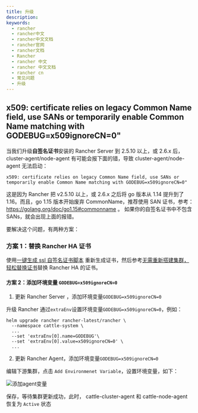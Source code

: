 ```yaml
---
title: 升级
description:
keywords:
  - rancher
  - rancher中文
  - rancher中文文档
  - rancher官网
  - rancher文档
  - Rancher
  - rancher 中文
  - rancher 中文文档
  - rancher cn
  - 常见问题
  - 升级
---
```


## x509: certificate relies on legacy Common Name field, use SANs or temporarily enable Common Name matching with GODEBUG=x509ignoreCN=0"

当我们升级**自签名证书**安装的 Rancher Server 到 2.5.10 以上，或 2.6.x 后，cluster-agent/node-agent 有可能会报下面的错，导致 cluster-agent/node-agent 无法启动：

```
x509: certificate relies on legacy Common Name field, use SANs or temporarily enable Common Name matching with GODEBUG=x509ignoreCN=0"
```

这是因为 Rancher 把 v2.5.10 以上，或 2.6.x 之后将 go 版本从 1.14 提升到了 1.16。而且，go 1.15 版本开始废弃 CommonName，推荐使用 SAN 证书，参考：https://golang.org/doc/go1.15#commonname 。 如果你的自签名证书中不包含 SANs，就会出现上面的报错。

要解决这个问题，有两种方案：

### 方案 1：替换 Rancher HA 证书

使用[一键生成 ssl 自签名证书脚本](/docs/rancher2.5/installation/resources/advanced/self-signed-ssl/_index/#41-一键生成-ssl-自签名证书脚本) 重新生成证书，然后参考[无需重新搭建集群，轻松替换证书](https://mp.weixin.qq.com/s/7Ym6VKGdRsj2qnJT2_zqRA)替换 Rancher HA 的证书。

#### 方案 2：添加环境变量 `GODEBUG=x509ignoreCN=0`

1. 更新 Rancher Server ，添加环境变量`GODEBUG=x509ignoreCN=0`

  升级 Rancher 通过`extraEnv`设置环境变量`GODEBUG=x509ignoreCN=0`，例如：

```
helm upgrade rancher rancher-latest/rancher \
  --namespace cattle-system \
  ...
  --set 'extraEnv[0].name=GODEBUG'\
  --set 'extraEnv[0].value=x509ignoreCN=0' \
  ...
```

2. 更新 Rancher Agent，添加环境变量`GODEBUG=x509ignoreCN=0`

  编辑下游集群，点击 `Add Environmenet Variable`，设置环境变量，如下：

   ![添加agent变量](/img/rancher/add-env-var.png)

  保存，等待集群更新成功，此时， cattle-cluster-agent 和 cattle-node-agent 恢复为 `Active` 状态
